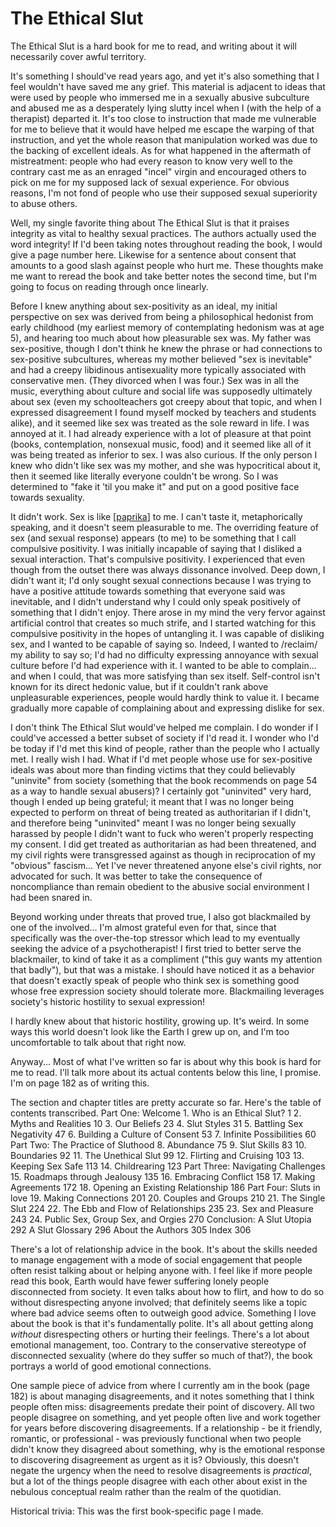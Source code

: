 # The Ethical Slut

The Ethical Slut is a hard book for me to read, and writing about it will necessarily cover awful territory.

It's something I should've read years ago, and yet it's also something that I feel wouldn't have saved me any grief.  This material is adjacent to ideas that were used by people who immersed me in a sexually abusive subculture and abused me as a desperately lying slutty incel when I (with the help of a therapist) departed it.  It's too close to instruction that made me vulnerable for me to believe that it would have helped me escape the warping of that instruction, and yet the whole reason that manipulation worked was due to the backing of excellent ideals.  As for what happened in the aftermath of mistreatment: people who had every reason to know very well to the contrary cast me as an enraged "incel" virgin and encouraged others to pick on me for my supposed lack of sexual experience.  For obvious reasons, I'm not fond of people who use their supposed sexual superiority to abuse others.

Well, my single favorite thing about The Ethical Slut is that it praises integrity as vital to healthy sexual practices.  The authors actually used the word integrity!  If I'd been taking notes throughout reading the book, I would give a page number here.  Likewise for a sentence about consent that amounts to a good slash against people who hurt me.  These thoughts make me want to reread the book and take better notes the second time, but I'm going to focus on reading through once linearly.

Before I knew anything about sex-positivity as an ideal, my initial perspective on sex was derived from being a philosophical hedonist from early childhood (my earliest memory of contemplating hedonism was at age 5), and hearing too much about how pleasurable sex was.  My father was sex-positive, though I don't think he knew the phrase or had connections to sex-positive subcultures, whereas my mother believed "sex is inevitable" and had a creepy libidinous antisexuality more typically associated with conservative men.  (They divorced when I was four.)  Sex was in all the music, everything about culture and social life was supposedly ultimately about sex (even my schoolteachers got creepy about that topic, and when I expressed disagreement I found myself mocked by teachers and students alike), and it seemed like sex was treated as the sole reward in life.  I was annoyed at it.  I had already experience with a lot of pleasure at that point (books, contemplation, nonsexual music, food) and it seemed like all of it was being treated as inferior to sex.  I was also curious.  If the only person I knew who didn't like sex was my mother, and she was hypocritical about it, then it seemed like literally everyone couldn't be wrong.  So I was determined to "fake it 'til you make it" and put on a good positive face towards sexuality.

It didn't work.  Sex is like [[paprika]] to me.  I can't taste it, metaphorically speaking, and it doesn't seem pleasurable to me.  The overriding feature of sex (and sexual response) appears (to me) to be something that I call compulsive positivity.  I was initially incapable of saying that I disliked a sexual interaction.  That's compulsive positivity.  I experienced that even though from the outset there was always dissonance involved.  Deep down, I didn't want it; I'd only sought sexual connections because I was trying to have a positive attitude towards something that everyone said was inevitable, and I didn't understand why I could only speak positively of something that I didn't enjoy.  There arose in my mind the very fervor against artificial control that creates so much strife, and I started watching for this compulsive positivity in the hopes of untangling it.  I was capable of disliking sex, and I wanted to be capable of saying so.  Indeed, I wanted to /reclaim/ my ability to say so; I'd had no difficulty expressing annoyance with sexual culture before I'd had experience with it.  I wanted to be able to complain... and when I could, that was more satisfying than sex itself.  Self-control isn't known for its direct hedonic value, but if it couldn't rank above unpleasurable experiences, people would hardly think to value it.  I became gradually more capable of complaining about and expressing dislike for sex.

I don't think The Ethical Slut would've helped me complain.  I do wonder if I could've accessed a better subset of society if I'd read it.  I wonder who I'd be today if I'd met this kind of people, rather than the people who I actually met.  I really wish I had.  What if I'd met people whose use for sex-positive ideals was about more than finding victims that they could believably "uninvite" from society (something that the book recommends on page 54 as a way to handle sexual abusers)?  I certainly got "uninvited" very hard, though I ended up being grateful; it meant that I was no longer being expected to perform on threat of being treated as authoritarian if I didn't, and therefore being "uninvited" meant I was no longer being sexually harassed by people I didn't want to fuck who weren't properly respecting my consent.  I did get treated as authoritarian as had been threatened, and my civil rights were transgressed against as though in reciprocation of my "obvious" fascism...  Yet I've never threatened anyone else's civil rights, nor advocated for such.  It was better to take the consequence of noncompliance than remain obedient to the abusive social environment I had been snared in.

Beyond working under threats that proved true, I also got blackmailed by one of the involved...  I'm almost grateful even for that, since that specifically was the over-the-top stressor which lead to my eventually seeking the advice of a psychotherapist!  I first tried to better serve the blackmailer, to kind of take it as a compliment ("this guy wants my attention that badly"), but that was a mistake.  I should have noticed it as a behavior that doesn't exactly speak of people who think sex is something good whose free expression society should tolerate more.  Blackmailing leverages society's historic hostility to sexual expression!

I hardly knew about that historic hostility, growing up.  It's weird.  In some ways this world doesn't look like the Earth I grew up on, and I'm too uncomfortable to talk about that right now.

Anyway...  Most of what I've written so far is about why this book is hard for me to read.  I'll talk more about its actual contents below this line, I promise.  I'm on page 182 as of writing this.

The section and chapter titles are pretty accurate so far.  Here's the table of contents transcribed.
Part One: Welcome
    1. Who is an Ethical Slut? 1
    2. Myths and Realities 10
    3. Our Beliefs 23
    4. Slut Styles 31
    5. Battling Sex Negativity 47
    6. Building a Culture of Consent 53
    7. Infinite Possibilities 60
Part Two: The Practice of Sluthood
    8. Abundance 75
    9. Slut Skills 83
    10. Boundaries 92
    11. The Unethical Slut 99
    12. Flirting and Cruising 103
    13. Keeping Sex Safe 113
    14. Childrearing 123
Part Three: Navigating Challenges
    15. Roadmaps through Jealousy 135
    16. Embracing Conflict 158
    17. Making Agreements 172
    18. Opening an Existing Relationship 186
Part Four: Sluts in love
    19. Making Connections 201
    20. Couples and Groups 210
    21. The Single Slut 224
    22. The Ebb and Flow of Relationships 235
    23. Sex and Pleasure 243
    24. Public Sex, Group Sex, and Orgies 270
Conclusion: A Slut Utopia 292
A Slut Glossary 296
About the Authors 305
Index 306

There's a lot of relationship advice in the book.  It's about the skills needed to manage engagement with a mode of social engagement that people often resist talking about or helping anyone with.  I feel like if more people read this book, Earth would have fewer suffering lonely people disconnected from society.  It even talks about how to flirt, and how to do so without disrespecting anyone involved; that definitely seems like a topic where bad advice seems often to outweigh good advice.  Something I love about the book is that it's fundamentally polite.  It's all about getting along *without* disrespecting others or hurting their feelings.  There's a lot about emotional management, too.  Contrary to the conservative stereotype of disconnected sexuality (where do they suffer so much of that?), the book portrays a world of good emotional connections.

One sample piece of advice from where I currently am in the book (page 182) is about managing disagreements, and it notes something that I think people often miss: disagreements predate their point of discovery.  All two people disagree on something, and yet people often live and work together for years before discovering disagreements.  If a relationship - be it friendly, romantic, or professional - was previously functional when two people didn't know they disagreed about something, why is the emotional response to discovering disagreement as urgent as it is?  Obviously, this doesn't negate the urgency when the need to resolve disagreements is *practical*, but a lot of the things people disagree with each other about exist in the nebulous conceptual realm rather than the realm of the quotidian.


Historical trivia:
This was the first book-specific page I made.

[//begin]: # "Autogenerated link references for markdown compatibility"
[paprika]: paprika "paprika"
[//end]: # "Autogenerated link references"
